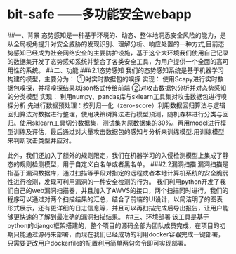 ﻿# bit-safe     ——多功能安全webapp
##一、背景
态势感知是一种基于环境的、动态、整体地洞悉安全风险的能力，是从全局视角提升对安全威胁的发现识别、理解分析、响应处置的一种方式,目前态势感知已经成为社会网络安全的主要防护设施，基于这个大环境我们使用自己记录的数据集开发了态势感知系统并整合了各类安全工具，为用户提供一个全面的高可用性的系统。
##二、功能
###2.1态势感知
我们的态势感知系统是基于机器学习构建的模型，主要分为：
①对实时数据包的嗅探
实现：
使用Scapy进行实时数据包嗅探，并将嗅探结果以json格式传给前端
②对攻击数据包分析并对态势感知的分类模型
实现：
利用numpy、pandas库与sklearn工具集对攻击数据包进行嗅探分析
先进行数据预处理：按列归一化（zero-score）利用数据回归算法与逻辑回归算法对数据进行整理，使用决策树算法进行模型预测，随机森林进行分类与回归。使用sklearn工具切分数据集，测试集为原数据集的30%。再用model进行模型训练及评估，最后通过对大量攻击数据包的感知与分析来训练模型.用训练模型来判断攻击类型并应对。


此外，我们还加入了额外的规则限定，我们在机器学习的入侵检测模型上集成了静态的规则检测模型，用于自定义白名单或者黑名单。
###2.2漏洞扫描
漏洞扫描是指基于漏洞数据库，通过扫描等手段对指定的远程或者本地计算机系统的安全脆弱性进行检测，发现可利用漏洞的一种安全检测的行为。
我们利用python开发了我们自己的web漏洞扫描器，并且加入了AWVS的接口，两个扫描同时进行，我们的程序可以通过对两个扫描结果的汇总，结合了前端的UI设计，以简洁明了的图表形式展示，还有更详细的日志信息等，并且可以再扫描完成后导出报告，让用户能够更快速的了解到最准确的漏洞扫描结果。
##三、环境部署
该工具是基于python的django框架搭建的，整个项目的源码全部为团队成员完成，在项目的初期只能通过源码来部署，而现在我们已经成功的利用docker容器完成一键部署，只需要更改用户dockerfile的配置利用简单两句命令即可实现部署。
